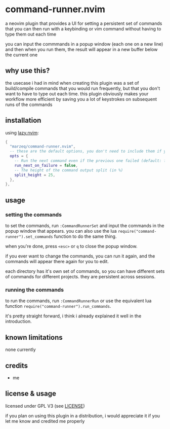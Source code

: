# command-runner.nvim

a neovim plugin that provides a UI for setting a persistent set of commands that you can then run with a keybinding or vim command without having to type them out each time

you can input the commmands in a popup window (each one on a new line) and then when you run them, the result will appear in a new buffer below the current one

## why use this?

the usecase i had in mind when creating this plugin was a set of build/compile commands that you would run frequently, but that you don't want to have to type out each time.
this plugin obviously makes your workflow more efficient by saving you a lot of keystrokes on subsequent runs of the commands

## installation

using [lazy.nvim](https://github.com/folke/lazy.nvim):

```lua
{
  "marzeq/command-runner.nvim",
  -- these are the default options, you don't need to include them if you don't want to change them
  opts = {
    -- Run the next command even if the previous one failed (default: false)
    run_next_on_failure = false,
    -- The height of the command output split (in %)
    split_height = 25,
  },
},
```

## usage

### setting the commands

to set the commands, run `:CommandRunnerSet` and input the commands in the popup window that appears.
you can also use the lua `require("command-runner").set_commands` function to do the same thing.

when you're done, press `<esc>` or `q` to close the popup window.

if you ever want to change the commands, you can run it again, and the commands will appear there again for you to edit.

each directory has it's own set of commands, so you can have different sets of commands for different projects. they are persistent across sessions.

### running the commands

to run the commands, run `:CommandRunnerRun` or use the equivalent lua function `require("command-runner").run_commands`.

it's pretty straight forward, i think i already explained it well in the introduction.

## known limitations

none currently

## credits

- me

## license & usage

licensed under GPL V3 (see [LICENSE](LICENSE))

if you plan on using this plugin in a distribution, i would appreciate it if you let me know and credited me properly


